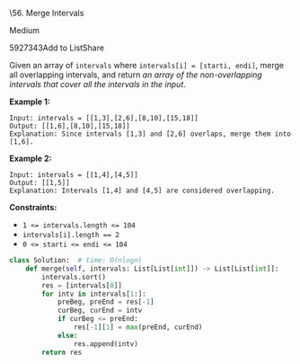 \56. Merge Intervals

Medium

5927343Add to ListShare

Given an array of `intervals` where `intervals[i] = [starti, endi]`, merge all overlapping intervals, and return *an array of the non-overlapping intervals that cover all the intervals in the input*.

 

**Example 1:**

```
Input: intervals = [[1,3],[2,6],[8,10],[15,18]]
Output: [[1,6],[8,10],[15,18]]
Explanation: Since intervals [1,3] and [2,6] overlaps, merge them into [1,6].
```

**Example 2:**

```
Input: intervals = [[1,4],[4,5]]
Output: [[1,5]]
Explanation: Intervals [1,4] and [4,5] are considered overlapping.
```

 

**Constraints:**

- `1 <= intervals.length <= 104`
- `intervals[i].length == 2`
- `0 <= starti <= endi <= 104`



```python
class Solution:  # time: O(nlogn)
    def merge(self, intervals: List[List[int]]) -> List[List[int]]:
        intervals.sort()
        res = [intervals[0]]
        for intv in intervals[1:]:
            preBeg, preEnd = res[-1]
            curBeg, curEnd = intv
            if curBeg <= preEnd:
                res[-1][1] = max(preEnd, curEnd)
            else:
                res.append(intv)
        return res
```

